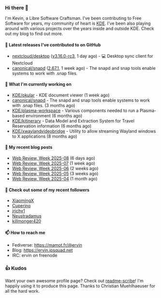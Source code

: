 ### Hi there 👋

I'm Kevin, a Libre Software Craftsman. I've been contributing to Free Software for years,
my community of heart is [KDE](https://kde.org). I've been also playing around with various
projects over the years inside and outside KDE. Check out my blog to find out more.

#### 🔭 Latest releases I've contributed to on GitHub

- [nextcloud/desktop](https://github.com/nextcloud/desktop) ([v3.16.0-rc3](https://github.com/nextcloud/desktop/releases/tag/v3.16.0-rc3), 1 day ago) - 💻 Desktop sync client for Nextcloud
- [canonical/snapd](https://github.com/canonical/snapd) ([2.67.1](https://github.com/canonical/snapd/releases/tag/2.67.1), 1 week ago) - The snapd and snap tools enable systems to work with .snap files.

#### 🌱 What I'm currently working on

- [KDE/okular](https://github.com/KDE/okular) - KDE document viewer (1 week ago)
- [canonical/snapd](https://github.com/canonical/snapd) - The snapd and snap tools enable systems to work with .snap files. (3 months ago)
- [KDE/plasma-workspace](https://github.com/KDE/plasma-workspace) - Various components needed to run a Plasma-based environment (6 months ago)
- [KDE/kitinerary](https://github.com/KDE/kitinerary) - Data Model and Extraction System for Travel Reservation information (6 months ago)
- [KDE/xwaylandvideobridge](https://github.com/KDE/xwaylandvideobridge) - Utility to allow streaming Wayland windows to X applications (8 months ago)

#### 📜 My recent blog posts

- [Web Review, Week 2025-08](https://ervin.ipsquad.net/blog/2025/02/21/web-review-week-2025-08/) (6 days ago)
- [Web Review, Week 2025-07](https://ervin.ipsquad.net/blog/2025/02/14/web-review-week-2025-07/) (1 week ago)
- [Web Review, Week 2025-06](https://ervin.ipsquad.net/blog/2025/02/07/web-review-week-2025-06/) (2 weeks ago)
- [Web Review, Week 2025-05](https://ervin.ipsquad.net/blog/2025/01/31/web-review-week-2025-05/) (3 weeks ago)
- [Web Review, Week 2025-04](https://ervin.ipsquad.net/blog/2025/01/24/web-review-week-2025-04/) (1 month ago)

#### 👯 Check out some of my recent followers

- [XiaomingX](https://github.com/XiaomingX)
- [Cuperino](https://github.com/Cuperino)
- [jrichy1](https://github.com/jrichy1)
- [Neustradamus](https://github.com/Neustradamus)
- [killmonger420](https://github.com/killmonger420)

#### 📫 How to reach me

- Fediverse: https://mamot.fr/@ervin
- Blog: https://ervin.ipsquad.net
- IRC: ervin on freenode

### 👍 Kudos

Want your own awesome profile page? Check out [readme-scribe](https://github.com/muesli/readme-scribe)!
I'm happily using it to produce this page. Thanks to Christian Muehlhaeuser for all the hard work.

